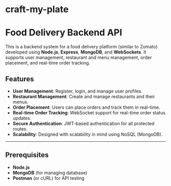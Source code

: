 # craft-my-plate

# Food Delivery Backend API

This is a backend system for a food delivery platform (similar to Zomato) developed using **Node.js**, **Express**, **MongoDB**, and **WebSockets**. It supports user management, restaurant and menu management, order placement, and real-time order tracking.

## Features
- **User Management**: Register, login, and manage user profiles.
- **Restaurant Management**: Create and manage restaurants and their menus.
- **Order Placement**: Users can place orders and track them in real-time.
- **Real-time Order Tracking**: WebSocket support for real-time order status updates.
- **Secure Authentication**: JWT-based authentication for all protected routes.
- **Scalability**: Designed with scalability in mind using NoSQL (MongoDB).

---

## Prerequisites
- **Node.js** 
- **MongoDB** (for managing database)
- **Postman** (or cURL) for API testing
